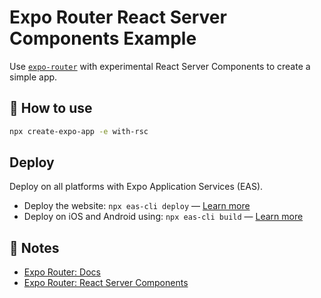# Expo Router React Server Components Example

Use [`expo-router`](https://docs.expo.dev/router/introduction/) with experimental React Server Components to create a simple app.

## 🚀 How to use

```sh
npx create-expo-app -e with-rsc
```

## Deploy

Deploy on all platforms with Expo Application Services (EAS).

- Deploy the website: `npx eas-cli deploy` — [Learn more](https://docs.expo.dev/eas/hosting/get-started/)
- Deploy on iOS and Android using: `npx eas-cli build` — [Learn more](https://expo.dev/eas)

## 📝 Notes

- [Expo Router: Docs](https://docs.expo.dev/router/introduction/)
- [Expo Router: React Server Components](https://docs.expo.dev/guides/server-components/)
